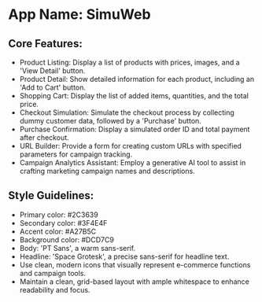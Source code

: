 # **App Name**: SimuWeb

## Core Features:

- Product Listing: Display a list of products with prices, images, and a 'View Detail' button.
- Product Detail: Show detailed information for each product, including an 'Add to Cart' button.
- Shopping Cart: Display the list of added items, quantities, and the total price.
- Checkout Simulation: Simulate the checkout process by collecting dummy customer data, followed by a 'Purchase' button.
- Purchase Confirmation: Display a simulated order ID and total payment after checkout.
- URL Builder: Provide a form for creating custom URLs with specified parameters for campaign tracking.
- Campaign Analytics Assistant: Employ a generative AI tool to assist in crafting marketing campaign names and descriptions.

## Style Guidelines:

- Primary color: #2C3639
- Secondary color: #3F4E4F
- Accent color: #A27B5C
- Background color: #DCD7C9
- Body: 'PT Sans', a warm sans-serif.
- Headline: 'Space Grotesk', a precise sans-serif for headline text.
- Use clean, modern icons that visually represent e-commerce functions and campaign tools.
- Maintain a clean, grid-based layout with ample whitespace to enhance readability and focus.